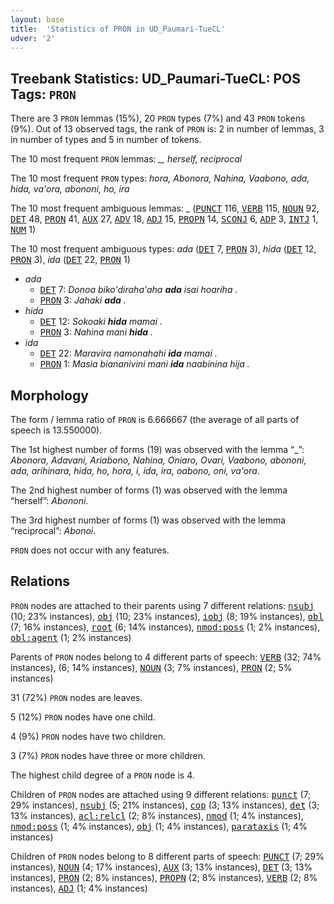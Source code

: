 ```yaml
---
layout: base
title:  'Statistics of PRON in UD_Paumari-TueCL'
udver: '2'
---
```


## Treebank Statistics: UD_Paumari-TueCL: POS Tags: `PRON`

There are 3 `PRON` lemmas (15%), 20 `PRON` types (7%) and 43 `PRON` tokens (9%).
Out of 13 observed tags, the rank of `PRON` is: 2 in number of lemmas, 3 in number of types and 5 in number of tokens.

The 10 most frequent `PRON` lemmas: <em>_, herself, reciprocal</em>

The 10 most frequent `PRON` types:  <em>hora, Abonora, Nahina, Vaabono, ada, hida, va'ora, abononi, ho, ira</em>

The 10 most frequent ambiguous lemmas: <em>_</em> (<tt><a href="pad_tuecl-pos-PUNCT.html">PUNCT</a></tt> 116, <tt><a href="pad_tuecl-pos-VERB.html">VERB</a></tt> 115, <tt><a href="pad_tuecl-pos-NOUN.html">NOUN</a></tt> 92, <tt><a href="pad_tuecl-pos-DET.html">DET</a></tt> 48, <tt><a href="pad_tuecl-pos-PRON.html">PRON</a></tt> 41, <tt><a href="pad_tuecl-pos-AUX.html">AUX</a></tt> 27, <tt><a href="pad_tuecl-pos-ADV.html">ADV</a></tt> 18, <tt><a href="pad_tuecl-pos-ADJ.html">ADJ</a></tt> 15, <tt><a href="pad_tuecl-pos-PROPN.html">PROPN</a></tt> 14, <tt><a href="pad_tuecl-pos-SCONJ.html">SCONJ</a></tt> 6, <tt><a href="pad_tuecl-pos-ADP.html">ADP</a></tt> 3, <tt><a href="pad_tuecl-pos-INTJ.html">INTJ</a></tt> 1, <tt><a href="pad_tuecl-pos-NUM.html">NUM</a></tt> 1)

The 10 most frequent ambiguous types:  <em>ada</em> (<tt><a href="pad_tuecl-pos-DET.html">DET</a></tt> 7, <tt><a href="pad_tuecl-pos-PRON.html">PRON</a></tt> 3), <em>hida</em> (<tt><a href="pad_tuecl-pos-DET.html">DET</a></tt> 12, <tt><a href="pad_tuecl-pos-PRON.html">PRON</a></tt> 3), <em>ida</em> (<tt><a href="pad_tuecl-pos-DET.html">DET</a></tt> 22, <tt><a href="pad_tuecl-pos-PRON.html">PRON</a></tt> 1)


* <em>ada</em>
  * <tt><a href="pad_tuecl-pos-DET.html">DET</a></tt> 7: <em>Donoa biko'diraha'aha <b>ada</b> isai hoariha .</em>
  * <tt><a href="pad_tuecl-pos-PRON.html">PRON</a></tt> 3: <em>Jahaki <b>ada</b> .</em>
* <em>hida</em>
  * <tt><a href="pad_tuecl-pos-DET.html">DET</a></tt> 12: <em>Sokoaki <b>hida</b> mamai .</em>
  * <tt><a href="pad_tuecl-pos-PRON.html">PRON</a></tt> 3: <em>Nahina mani <b>hida</b> .</em>
* <em>ida</em>
  * <tt><a href="pad_tuecl-pos-DET.html">DET</a></tt> 22: <em>Maravira namonahahi <b>ida</b> mamai .</em>
  * <tt><a href="pad_tuecl-pos-PRON.html">PRON</a></tt> 1: <em>Masia biananivini mani <b>ida</b> naabinina hija .</em>

## Morphology

The form / lemma ratio of `PRON` is 6.666667 (the average of all parts of speech is 13.550000).

The 1st highest number of forms (19) was observed with the lemma “_”: <em>Abonora, Adavani, Ariabono, Nahina, Oniaro, Ovari, Vaabono, abononi, ada, arihinara, hida, ho, hora, i, ida, ira, oabono, oni, va'ora</em>.

The 2nd highest number of forms (1) was observed with the lemma “herself”: <em>Abononi</em>.

The 3rd highest number of forms (1) was observed with the lemma “reciprocal”: <em>Abonoi</em>.

`PRON` does not occur with any features.


## Relations

`PRON` nodes are attached to their parents using 7 different relations: <tt><a href="pad_tuecl-dep-nsubj.html">nsubj</a></tt> (10; 23% instances), <tt><a href="pad_tuecl-dep-obj.html">obj</a></tt> (10; 23% instances), <tt><a href="pad_tuecl-dep-iobj.html">iobj</a></tt> (8; 19% instances), <tt><a href="pad_tuecl-dep-obl.html">obl</a></tt> (7; 16% instances), <tt><a href="pad_tuecl-dep-root.html">root</a></tt> (6; 14% instances), <tt><a href="pad_tuecl-dep-nmod-poss.html">nmod:poss</a></tt> (1; 2% instances), <tt><a href="pad_tuecl-dep-obl-agent.html">obl:agent</a></tt> (1; 2% instances)

Parents of `PRON` nodes belong to 4 different parts of speech: <tt><a href="pad_tuecl-pos-VERB.html">VERB</a></tt> (32; 74% instances),  (6; 14% instances), <tt><a href="pad_tuecl-pos-NOUN.html">NOUN</a></tt> (3; 7% instances), <tt><a href="pad_tuecl-pos-PRON.html">PRON</a></tt> (2; 5% instances)

31 (72%) `PRON` nodes are leaves.

5 (12%) `PRON` nodes have one child.

4 (9%) `PRON` nodes have two children.

3 (7%) `PRON` nodes have three or more children.

The highest child degree of a `PRON` node is 4.

Children of `PRON` nodes are attached using 9 different relations: <tt><a href="pad_tuecl-dep-punct.html">punct</a></tt> (7; 29% instances), <tt><a href="pad_tuecl-dep-nsubj.html">nsubj</a></tt> (5; 21% instances), <tt><a href="pad_tuecl-dep-cop.html">cop</a></tt> (3; 13% instances), <tt><a href="pad_tuecl-dep-det.html">det</a></tt> (3; 13% instances), <tt><a href="pad_tuecl-dep-acl-relcl.html">acl:relcl</a></tt> (2; 8% instances), <tt><a href="pad_tuecl-dep-nmod.html">nmod</a></tt> (1; 4% instances), <tt><a href="pad_tuecl-dep-nmod-poss.html">nmod:poss</a></tt> (1; 4% instances), <tt><a href="pad_tuecl-dep-obj.html">obj</a></tt> (1; 4% instances), <tt><a href="pad_tuecl-dep-parataxis.html">parataxis</a></tt> (1; 4% instances)

Children of `PRON` nodes belong to 8 different parts of speech: <tt><a href="pad_tuecl-pos-PUNCT.html">PUNCT</a></tt> (7; 29% instances), <tt><a href="pad_tuecl-pos-NOUN.html">NOUN</a></tt> (4; 17% instances), <tt><a href="pad_tuecl-pos-AUX.html">AUX</a></tt> (3; 13% instances), <tt><a href="pad_tuecl-pos-DET.html">DET</a></tt> (3; 13% instances), <tt><a href="pad_tuecl-pos-PRON.html">PRON</a></tt> (2; 8% instances), <tt><a href="pad_tuecl-pos-PROPN.html">PROPN</a></tt> (2; 8% instances), <tt><a href="pad_tuecl-pos-VERB.html">VERB</a></tt> (2; 8% instances), <tt><a href="pad_tuecl-pos-ADJ.html">ADJ</a></tt> (1; 4% instances)

